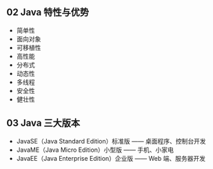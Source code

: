 ## 02 Java 特性与优势

- 简单性
- 面向对象
- 可移植性
- 高性能
- 分布式
- 动态性
- 多线程
- 安全性
- 健壮性

## 03 Java 三大版本

- JavaSE（Java Standard Edition）标准版 —— 桌面程序、控制台开发
- JavaME（Java Micro Edition）小型版 —— 手机、小家电
- JavaEE（Java Enterprise Edition）企业版 —— Web 端、服务器开发
